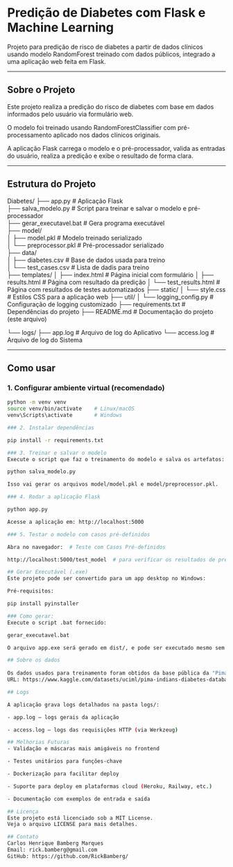 # Predição de Diabetes com Flask e Machine Learning

Projeto para predição de risco de diabetes a partir de dados clínicos usando modelo RandomForest treinado com dados públicos, integrado a uma aplicação web feita em Flask.

---

## Sobre o Projeto

Este projeto realiza a predição do risco de diabetes com base em dados informados pelo usuário via formulário web.

O modelo foi treinado usando RandomForestClassifier com pré-processamento aplicado nos dados clínicos originais.

A aplicação Flask carrega o modelo e o pré-processador, valida as entradas do usuário, realiza a predição e exibe o resultado de forma clara.

---

## Estrutura do Projeto

Diabetes/
├── app.py  # Aplicação Flask  
├── salva_modelo.py  # Script para treinar e salvar o modelo e pré-processador  
├── gerar_executavel.bat  # Gera programa executável  
├── model/  
│   ├── model.pkl  # Modelo treinado serializado  
│   └── preprocessor.pkl  # Pré-processador serializado  
├── data/  
│   ├── diabetes.csv  # Base de dados usada para treino  
│   └── test_cases.csv  # Lista de dadis para treino  
├── templates/
│   ├── index.html  # Página inicial com formulário
│   ├── results.html  # Página com resultado da predição
│   └── test_results.html  # Página com resultados de testes automatizados
├── static/
│   └── style.css  # Estilos CSS para a aplicação web
├── util/
│   └── logging_config.py  # Configuração de logging customizado
├── requirements.txt   # Dependências do projeto
├── README.md  # Documentação do projeto (este arquivo)

└── logs/
    ├── app.log  # Arquivo de log do Aplicativo
    └── access.log  # Arquivo de log do Sistema

---

## Como usar

### 1. Configurar ambiente virtual (recomendado)

```bash
python -m venv venv
source venv/bin/activate    # Linux/macOS
venv\Scripts\activate       # Windows

### 2. Instalar dependências

pip install -r requirements.txt

### 3. Treinar e salvar o modelo
Execute o script que faz o treinamento do modelo e salva os artefatos:

python salva_modelo.py

Isso vai gerar os arquivos model/model.pkl e model/preprocessor.pkl.

### 4. Rodar a aplicação Flask

python app.py

Acesse a aplicação em: http://localhost:5000

### 5. Testar o modelo com casos pré-definidos

Abra no navegador:  # Teste com Casos Pré-definidos

http://localhost:5000/test_model  # para verificar os resultados de predição em um conjunto de testes localizado em data/test_cases.csv.

## Gerar Executável (.exe)
Este projeto pode ser convertido para um app desktop no Windows:

Pré-requisitos:

pip install pyinstaller

### Como gerar:
Execute o script .bat fornecido:

gerar_executavel.bat

O arquivo app.exe será gerado em dist/, e pode ser executado mesmo sem Python instalado.

## Sobre os dados 
 
Os dados usados para treinamento foram obtidos da base pública da "Pima Indians Diabetes Database", 
URL: https://www.kaggle.com/datasets/uciml/pima-indians-diabetes-database.

## Logs

A aplicação grava logs detalhados na pasta logs/:

- app.log — logs gerais da aplicação

- access.log — logs das requisições HTTP (via Werkzeug)

## Melhorias Futuras  
- Validação e máscaras mais amigáveis no frontend

- Testes unitários para funções-chave

- Dockerização para facilitar deploy

- Suporte para deploy em plataformas cloud (Heroku, Railway, etc.)

- Documentação com exemplos de entrada e saída

## Licença
Este projeto está licenciado sob a MIT License.
Veja o arquivo LICENSE para mais detalhes.

## Contato
Carlos Henrique Bamberg Marques
Email: rick.bamberg@gmail.com
GitHub: https://github.com/RickBamberg/






